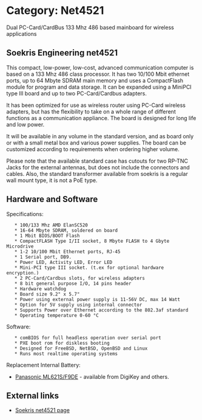 # Category: Net4521

Dual PC-Card/CardBus 133 Mhz 486 based mainboard for wireless applications

## Soekris Engineering net4521

This compact, low-power, low-cost, advanced communication computer is based on a 133 Mhz 486 class processor. It has two 10/100 Mbit ethernet ports, up to 64 Mbyte SDRAM main memory and uses a CompactFlash module for program and data storage. It can be expanded using a MiniPCI type III board and up to two PC-Card/Cardbus adapters. 

It has been optimized for use as wireless router using PC-Card wireless adapters, but has the flexibility to take on a whole range of different functions as a communication appliance. The board is designed for long life and low power.

It will be available in any volume in the standard version, and as board only or with a small metal box and various power supplies. The board can be customized according to requirements when ordering higher volume.

Please note that the available standard case has cutouts for two RP-TNC Jacks for the external antennas, but does not include the connectors and cables. Also, the standard transformer available from soekris is a regular wall mount type, it is not a PoE type.

## Hardware and Software

Specifications:

```
   * 100/133 Mhz AMD ElanSC520
   * 16-64 Mbyte SDRAM, soldered on board
   * 1 Mbit BIOS/BOOT Flash
   * CompactFLASH Type I/II socket, 8 Mbyte FLASH to 4 Gbyte Microdrive
   * 1-2 10/100 Mbit Ethernet ports, RJ-45
   * 1 Serial port, DB9.
   * Power LED, Activity LED, Error LED
   * Mini-PCI type III socket. (t.ex for optional hardware encryption.)
   * 2 PC-Card/Cardbus slots, for wireless adapters
   * 8 bit general purpose I/O, 14 pins header
   * Hardware watchdog
   * Board size 9.2" x 5.7"
   * Power using external power supply is 11-56V DC, max 14 Watt
   * Option for 5V supply using internal connector
   * Supports Power over Ethernet according to the 802.3af standard
   * Operating temperature 0-60 °C

```

Software:

```
   * comBIOS for full headless operation over serial port
   * PXE boot rom for diskless booting
   * Designed for FreeBSD, NetBSD, OpenBSD and Linux
   * Runs most realtime operating systems

```

Replacement Internal Battery:

* [Panasonic ML621S/F9DE](https://web.archive.org/web/20180610231428/http://lists.soekris.com/pipermail/soekris-tech/2010-July/016691.html) - available from DigiKey and others.

## External links

* [Soekris net4521 page](https://web.archive.org/web/20180610231428/http://www.soekris.com/net4521.htm "http://www.soekris.com/net4521.htm")